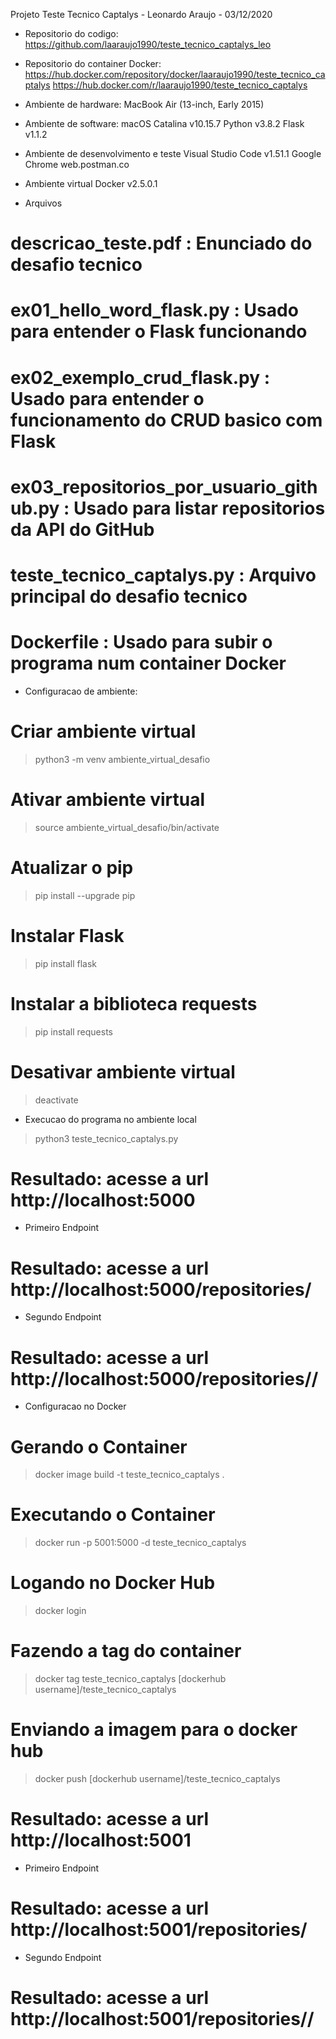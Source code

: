 Projeto Teste Tecnico Captalys - Leonardo Araujo - 03/12/2020

- Repositorio do codigo:
https://github.com/laaraujo1990/teste_tecnico_captalys_leo

- Repositorio do container Docker:
https://hub.docker.com/repository/docker/laaraujo1990/teste_tecnico_captalys
https://hub.docker.com/r/laaraujo1990/teste_tecnico_captalys

- Ambiente de hardware:
MacBook Air (13-inch, Early 2015)

- Ambiente de software:
macOS Catalina v10.15.7
Python v3.8.2
Flask v1.1.2

- Ambiente de desenvolvimento e teste
Visual Studio Code v1.51.1
Google Chrome
web.postman.co

- Ambiente virtual
Docker v2.5.0.1

- Arquivos
# descricao_teste.pdf : Enunciado do desafio tecnico
# ex01_hello_word_flask.py : Usado para entender o Flask funcionando
# ex02_exemplo_crud_flask.py : Usado para entender o funcionamento do CRUD basico com Flask
# ex03_repositorios_por_usuario_github.py : Usado para listar repositorios da API do GitHub
# teste_tecnico_captalys.py : Arquivo principal do desafio tecnico
# Dockerfile : Usado para subir o programa num container Docker

- Configuracao de ambiente:
# Criar ambiente virtual
>python3 -m venv ambiente_virtual_desafio
# Ativar ambiente virtual
>source ambiente_virtual_desafio/bin/activate
# Atualizar o pip
>pip install --upgrade pip
# Instalar Flask
>pip install flask
# Instalar a biblioteca requests
>pip install requests
# Desativar ambiente virtual
>deactivate

- Execucao do programa no ambiente local
>python3 teste_tecnico_captalys.py
# Resultado: acesse a url http://localhost:5000
- Primeiro Endpoint
# Resultado: acesse a url http://localhost:5000/repositories/<nome do usuario>
- Segundo Endpoint
# Resultado: acesse a url http://localhost:5000/repositories/<nome do usuario>/<nome do repositorio>

- Configuracao no Docker
# Gerando o Container
>docker image build -t teste_tecnico_captalys .
# Executando o Container
>docker run -p 5001:5000 -d teste_tecnico_captalys
# Logando no Docker Hub
>docker login
# Fazendo a tag do container
>docker tag teste_tecnico_captalys [dockerhub username]/teste_tecnico_captalys
# Enviando a imagem para o docker hub
>docker push [dockerhub username]/teste_tecnico_captalys
# Resultado: acesse a url http://localhost:5001
- Primeiro Endpoint
# Resultado: acesse a url http://localhost:5001/repositories/<nome do usuario>
- Segundo Endpoint
# Resultado: acesse a url http://localhost:5001/repositories/<nome do usuario>/<nome do repositorio>


